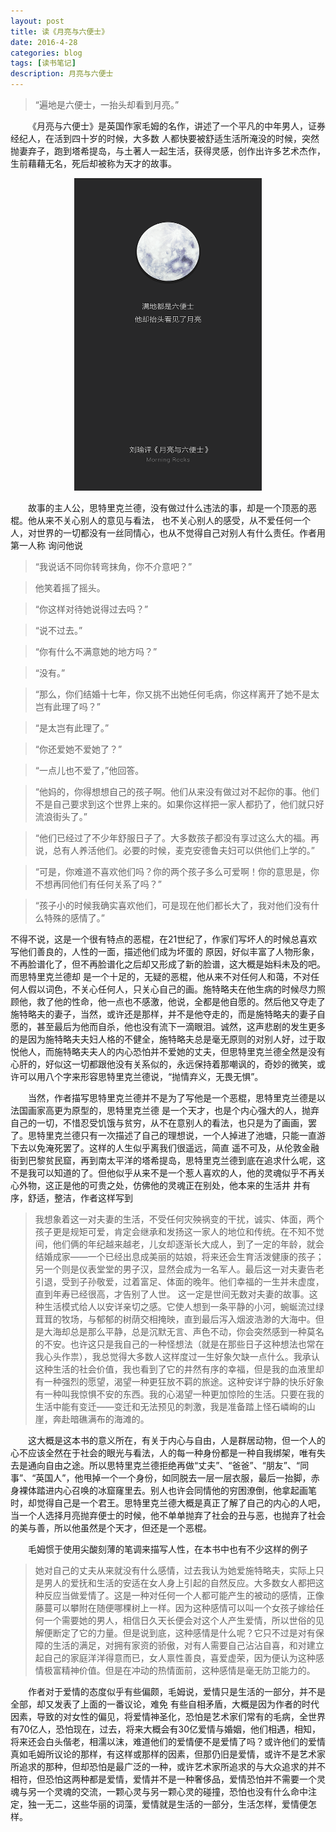 ```yaml
---
layout: post
title: 读《月亮与六便士》
date: 2016-4-28
categories: blog
tags: [读书笔记]
description: 月亮与六便士
---
```





> “遍地是六便士，一抬头却看到月亮。”   


&emsp;&emsp;《月亮与六便士》是英国作家毛姆的名作，讲述了一个平凡的中年男人，证券经纪人，在活到四十岁的时候，大多数
人都快要被舒适生活所淹没的时候，突然抛妻弃子，跑到塔希提岛，与土著人一起生活，获得灵感，创作出许多艺术杰作，生前藉藉无名，死后却被称为天才的故事。

<center><img src="https://raw.githubusercontent.com/whuhan2013/ImageRepertory/master/blog/blog3.png" width="300"  height="500"></center>

&emsp;&emsp;故事的主人公，思特里克兰德，没有做过什么违法的事，却是一个顶恶的恶棍。他从来不关心别人的意见与看法，
也不关心别人的感受，从不爱任何一个人，对世界的一切都没有一丝同情心，也从不觉得自己对别人有什么责任。作者用第一人称
询问他说

> “我说话不同你转弯抹角，你不介意吧？”

>   他笑着摇了摇头。

>   “你这样对待她说得过去吗？”

>    “说不过去。”

>   “你有什么不满意她的地方吗？”

>    “没有。”

>   “那么，你们结婚十七年，你又挑不出她任何毛病，你这样离开了她不是太岂有此理了吗？”

>    “是太岂有此理了。”
    
>    “你还爱她不爱她了？”

>    “一点儿也不爱了，”他回答。

 >   “他妈的，你得想想自己的孩子啊。他们从来没有做过对不起你的事。他们不是自己要求到这个世界上来的。如果你这样把一家人都扔了，他们就只好流浪街头了。”

  >  “他们已经过了不少年舒服日子了。大多数孩子都没有享过这么大的福。再说，总有人养活他们。必要的时候，麦克安德鲁夫妇可以供他们上学的。”

>   “可是，你难道不喜欢他们吗？你的两个孩子多么可爱啊！你的意思是，你不想再同他们有任何关系了吗？”

 >   “孩子小的时候我确实喜欢他们，可是现在他们都长大了，我对他们没有什么特殊的感情了。” 


 不得不说，这是一个很有特点的恶棍，在21世纪了，作家们写坏人的时候总喜欢写他们善良的，人性的一面，描述他们成为坏蛋的
 原因，好似丰富了人物形象，不再脸谱化了，但不再脸谱化之后却又形成了新的脸谱，这大概是始料未及的吧。而思特里克兰德却
 是一个十足的，无疑的恶棍，他从来不对任何人和蔼，不对任何人假以词色，不关心任何人，只关心自己的画。施特略夫在他生病的时候尽力照顾他，救了他的性命，他一点也不感激，他说，全都是他自愿的。然后他又夺走了施特略夫的妻子，当然，或许还是那样，并不是他夺走的，而是施特略夫的妻子自愿的，甚至最后为他而自杀，他也没有流下一滴眼泪。诚然，这声悲剧的发生更多的是因为施特略夫夫妇人格的不健全，施特略夫总是毫无原则的对别人好，过于取悦他人，而施特略夫夫人的内心恐怕并不爱她的丈夫，但思特里克兰德全然是没有心肝的，好似这一切都跟他没有关系似的，永远保持着那嘲讽的，奇妙的微笑，或许可以用八个字来形容思特里克兰德说，“抛情弃义，无畏无惧”。

 

&emsp;&emsp;当然，作者描写思特里克兰德并不是为了写他是一个恶棍，思特里克兰德是以法国画家高更为原型的，思特里克兰德
是一个天才，也是个内心强大的人，抛弃自己的一切，不惜忍受饥饿与贫穷，从不在意别人的看法，也只是为了画画，罢了。思特里克兰德只有一次描述了自己的理想说，一个人掉进了池塘，只能一直游下去以免淹死罢了。这样的人生似乎离我们很遥远，简直
遥不可及，从伦敦金融街到巴黎贫民窟，再到南太平洋的塔希提岛，思特里克兰德到底在追求什么呢，这不是我可以知道的了。但他似乎从来不是一个惹人喜欢的人，他的灵魂似乎不再关心外物，这正是他的可贵之处，仿佛他的灵魂正在别处，他本来的生活井
井有序，舒适，整洁，作者这样写到  

>我想象着这一对夫妻的生活，不受任何灾殃祸变的干扰，诚实、体面，两个孩子更是规矩可爱，肯定会继承和发扬这一家人的地位和传统。在不知不觉间，他们俩的年纪越来越老，儿女却逐渐长大成人，到了一定的年龄，就会结婚成家——一个已经出息成美丽的姑娘，将来还会生育活泼健康的孩子；另一个则是仪表堂堂的男子汉，显然会成为一名军人。最后这一对夫妻告老引退，受到子孙敬爱，过着富足、体面的晚年。他们幸福的一生并未虚度，直到年寿已经很高，才告别了人世。 
这一定是世间无数对夫妻的故事。这种生活模式给人以安详亲切之感。它使人想到一条平静的小河，蜿蜒流过绿茸茸的牧场，与郁郁的树荫交相掩映，直到最后泻入烟波浩渺的大海中。但是大海却总是那么平静，总是沉默无言、声色不动，你会突然感到一种莫名的不安。也许这只是我自己的一种怪想法（就是在那些日子这种想法也常在我心头作祟），我总觉得大多数人这样度过一生好象欠缺一点什么。我承认这种生活的社会价值，我也看到了它的井然有序的幸福，但是我的血液里却有一种强烈的愿望，渴望一种更狂放不羁的旅途。这种安详宁静的快乐好象有一种叫我惊惧不安的东西。我的心渴望一种更加惊险的生活。只要在我的生活中能有变迁——变迁和无法预见的刺激，我是准备踏上怪石嶙峋的山崖，奔赴暗礁满布的海滩的。


&emsp;&emsp;这大概是这本书的意义所在，有关于内心与自由，人是群居动物，但一个人的心不应该全然在于社会的眼光与看法，人的每一种身份都是一种自我绑架，唯有失去是通向自由之途。所以思特里克兰德拒绝再做“丈夫”、“爸爸”、“朋友”、“同事”、“英国人”，他甩掉一个一个身份，如同脱去一层一层衣服，最后一抬脚，赤身裸体踏进内心召唤的冰窟窿里去。别人也许会同情他的穷困潦倒，他拿起画笔时，却觉得自己是一个君王。思特里克兰德大概是真正了解了自己的内心的人吧，当一个人选择月亮抛弃便士的时候，他不单单抛弃了社会的丑与恶，也抛弃了社会的美与善，所以他虽然是个天才，但还是一个恶棍。 


&emsp;&emsp;毛姆惯于使用尖酸刻薄的笔调来描写人性，在本书中也有不少这样的例子  

> 她对自己的丈夫从来就没有什么感情，过去我认为她爱施特略夫，实际上只是男人的爱抚和生活的安适在女人身上引起的自然反应。大多数女人都把这种反应当做爱情了。这是一种对任何一个人都可能产生的被动的感情，正像藤蔓可以攀附在随便哪棵树上一样。因为这种感情可以叫一个女孩子嫁给任何一个需要她的男人，相信日久天长便会对这个人产生爱情，所以世俗的见解便断定了它的力量。但是说到底，这种感情是什么呢？它只不过是对有保障的生活的满足，对拥有家资的骄傲，对有人需要自己沾沾自喜，和对建立起自己的家庭洋洋得意而已，女人禀性善良，喜爱虚荣，因为便认为这种感情极富精神价值。但是在冲动的热情面前，这种感情是毫无防卫能力的。

&emsp;&emsp;作者对于爱情的态度似乎有些偏颇，毛姆说，爱情只是生活的一部分，并不是全部，却又发表了上面的一番议论，难免 有些自相矛盾，大概是因为作者的时代因素，导致的对女性的偏见，将爱情神圣化，恐怕是艺术家们常有的毛病，全世界有70亿人，恐怕现在，过去，将来大概会有30亿爱情与婚姻，他们相遇，相知，将来还会白头偕老，相濡以沫，难道他们的爱情便不是爱情了吗？或许他们的爱情真如毛姆所议论的那样，有这样或那样的因素，但那仍旧是爱情，或许不是艺术家所追求的那种，但却恐怕是最广泛的一种，或许艺术家所追求的与大众追求的并不相符，但恐怕这两种都是爱情，爱情并不是一种奢侈品，爱情恐怕并不需要一个灵魂与另一个灵魂的交流，一颗心灵与另一颗心灵的碰撞，恐怕也没有什么命中注定，独一无二，这些华丽的词藻，爱情就是生活的一部分，生活怎样，爱情便怎样。





		













